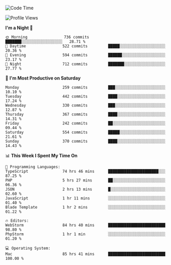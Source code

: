 <!--START_SECTION:waka-->
![Code Time](http://img.shields.io/badge/Code%20Time-1%2C594%20hrs%2031%20mins-blue)

![Profile Views](http://img.shields.io/badge/Profile%20Views-11-blue)

**I'm a Night 🦉** 

```text
🌞 Morning                736 commits         ███████░░░░░░░░░░░░░░░░░░   28.71 % 
🌆 Daytime                522 commits         █████░░░░░░░░░░░░░░░░░░░░   20.36 % 
🌃 Evening                594 commits         ██████░░░░░░░░░░░░░░░░░░░   23.17 % 
🌙 Night                  712 commits         ███████░░░░░░░░░░░░░░░░░░   27.77 % 
```
📅 **I'm Most Productive on Saturday** 

```text
Monday                   259 commits         ███░░░░░░░░░░░░░░░░░░░░░░   10.10 % 
Tuesday                  442 commits         ████░░░░░░░░░░░░░░░░░░░░░   17.24 % 
Wednesday                330 commits         ███░░░░░░░░░░░░░░░░░░░░░░   12.87 % 
Thursday                 367 commits         ████░░░░░░░░░░░░░░░░░░░░░   14.31 % 
Friday                   242 commits         ██░░░░░░░░░░░░░░░░░░░░░░░   09.44 % 
Saturday                 554 commits         █████░░░░░░░░░░░░░░░░░░░░   21.61 % 
Sunday                   370 commits         ████░░░░░░░░░░░░░░░░░░░░░   14.43 % 
```


📊 **This Week I Spent My Time On** 

```text
💬 Programming Languages: 
TypeScript               74 hrs 46 mins      ██████████████████████░░░   87.25 % 
PHP                      5 hrs 27 mins       ██░░░░░░░░░░░░░░░░░░░░░░░   06.36 % 
JSON                     2 hrs 13 mins       █░░░░░░░░░░░░░░░░░░░░░░░░   02.60 % 
JavaScript               1 hr 11 mins        ░░░░░░░░░░░░░░░░░░░░░░░░░   01.40 % 
Blade Template           1 hr 2 mins         ░░░░░░░░░░░░░░░░░░░░░░░░░   01.22 % 

🔥 Editors: 
WebStorm                 84 hrs 40 mins      █████████████████████████   98.80 % 
PhpStorm                 1 hr 1 min          ░░░░░░░░░░░░░░░░░░░░░░░░░   01.20 % 

💻 Operating System: 
Mac                      85 hrs 41 mins      █████████████████████████   100.00 % 
```


<!--END_SECTION:waka-->
